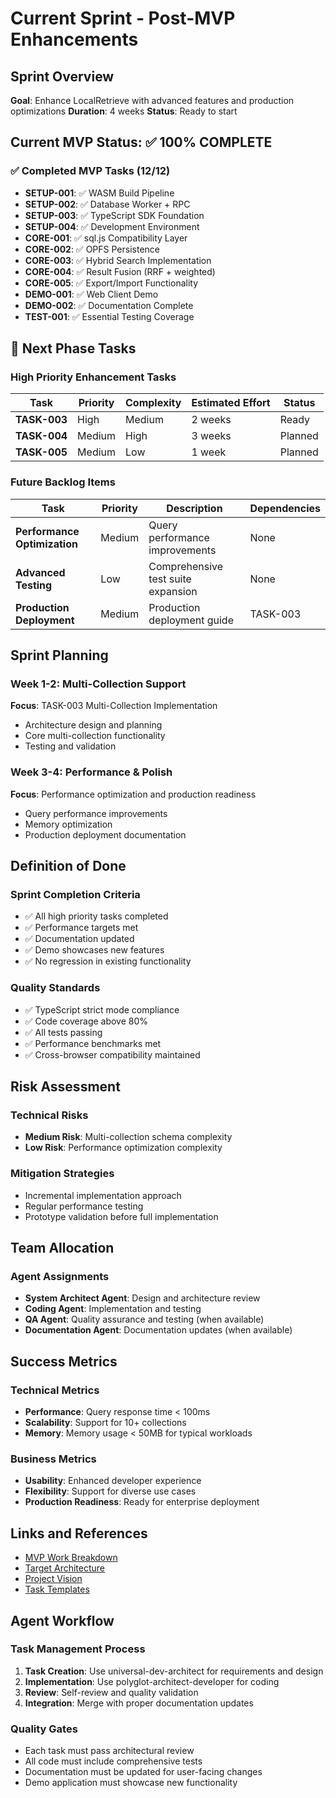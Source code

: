 # Current Sprint - Post-MVP Enhancements

## Sprint Overview

**Goal**: Enhance LocalRetrieve with advanced features and production optimizations
**Duration**: 4 weeks
**Status**: Ready to start

## Current MVP Status: ✅ 100% COMPLETE

### ✅ Completed MVP Tasks (12/12)
- **SETUP-001**: ✅ WASM Build Pipeline
- **SETUP-002**: ✅ Database Worker + RPC
- **SETUP-003**: ✅ TypeScript SDK Foundation
- **SETUP-004**: ✅ Development Environment
- **CORE-001**: ✅ sql.js Compatibility Layer
- **CORE-002**: ✅ OPFS Persistence
- **CORE-003**: ✅ Hybrid Search Implementation
- **CORE-004**: ✅ Result Fusion (RRF + weighted)
- **CORE-005**: ✅ Export/Import Functionality
- **DEMO-001**: ✅ Web Client Demo
- **DEMO-002**: ✅ Documentation Complete
- **TEST-001**: ✅ Essential Testing Coverage

## 🚀 Next Phase Tasks

### High Priority Enhancement Tasks

| Task | Priority | Complexity | Estimated Effort | Status |
|------|----------|------------|------------------|---------|
| **TASK-003** | High | Medium | 2 weeks | Ready |
| **TASK-004** | Medium | High | 3 weeks | Planned |
| **TASK-005** | Medium | Low | 1 week | Planned |

### Future Backlog Items

| Task | Priority | Description | Dependencies |
|------|----------|-------------|--------------|
| **Performance Optimization** | Medium | Query performance improvements | None |
| **Advanced Testing** | Low | Comprehensive test suite expansion | None |
| **Production Deployment** | Medium | Production deployment guide | TASK-003 |

## Sprint Planning

### Week 1-2: Multi-Collection Support
**Focus**: TASK-003 Multi-Collection Implementation
- Architecture design and planning
- Core multi-collection functionality
- Testing and validation

### Week 3-4: Performance & Polish
**Focus**: Performance optimization and production readiness
- Query performance improvements
- Memory optimization
- Production deployment documentation

## Definition of Done

### Sprint Completion Criteria
- ✅ All high priority tasks completed
- ✅ Performance targets met
- ✅ Documentation updated
- ✅ Demo showcases new features
- ✅ No regression in existing functionality

### Quality Standards
- ✅ TypeScript strict mode compliance
- ✅ Code coverage above 80%
- ✅ All tests passing
- ✅ Performance benchmarks met
- ✅ Cross-browser compatibility maintained

## Risk Assessment

### Technical Risks
- **Medium Risk**: Multi-collection schema complexity
- **Low Risk**: Performance optimization complexity

### Mitigation Strategies
- Incremental implementation approach
- Regular performance testing
- Prototype validation before full implementation

## Team Allocation

### Agent Assignments
- **System Architect Agent**: Design and architecture review
- **Coding Agent**: Implementation and testing
- **QA Agent**: Quality assurance and testing (when available)
- **Documentation Agent**: Documentation updates (when available)

## Success Metrics

### Technical Metrics
- **Performance**: Query response time < 100ms
- **Scalability**: Support for 10+ collections
- **Memory**: Memory usage < 50MB for typical workloads

### Business Metrics
- **Usability**: Enhanced developer experience
- **Flexibility**: Support for diverse use cases
- **Production Readiness**: Ready for enterprise deployment

## Links and References
- [MVP Work Breakdown](../initial_stage/mvp_work_breakdown.md)
- [Target Architecture](../../doc/target_architecture.md)
- [Project Vision](../../doc/vision.md)
- [Task Templates](../templates/)

## Agent Workflow

### Task Management Process
1. **Task Creation**: Use universal-dev-architect for requirements and design
2. **Implementation**: Use polyglot-architect-developer for coding
3. **Review**: Self-review and quality validation
4. **Integration**: Merge with proper documentation updates

### Quality Gates
- Each task must pass architectural review
- All code must include comprehensive tests
- Documentation must be updated for user-facing changes
- Demo application must showcase new functionality